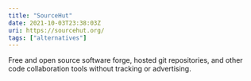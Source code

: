 ```yaml
---
title: "SourceHut"
date: 2021-10-03T23:38:03Z
uri: https://sourcehut.org/
tags: ["alternatives"]
---
```


Free and open source software forge, hosted git repositories, and other code collaboration tools without tracking or advertising.
